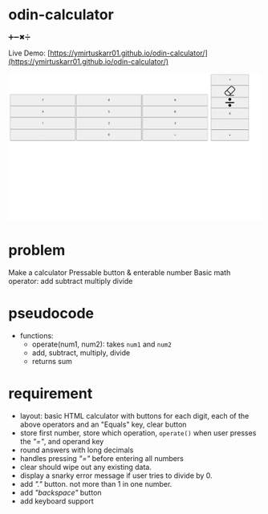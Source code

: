 # odin-calculator
➕➖✖➗

Live Demo:
[https://ymirtuskarr01.github.io/odin-calculator/](https://ymirtuskarr01.github.io/odin-calculator/)

![Project Screenshot 1](./images/odinCalculatorBase_.png "Odin Calculator Base")

# problem
Make a calculator
Pressable button & enterable number
Basic math operator: add subtract multiply divide

# pseudocode
- functions:
  - operate(num1, num2): takes `num1` and `num2`
  - add, subtract, multiply, divide
  - returns sum

# requirement
- layout: basic HTML calculator with buttons for each digit, each of the above operators and an "Equals" key, clear button
- store first number, store which operation, `operate()` when user presses the *"="*, and operand key
- round answers with long decimals
- handles pressing *"="* before entering all numbers
- clear should wipe out any existing data.
- display a snarky error message if user tries to divide by 0.
- add *"."*  button. not more than 1 in one number.
- add *"backspace"* button
- add keyboard support

